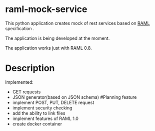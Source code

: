 # raml-mock-service
This python application creates mock of rest services based on [RAML](http://raml.org/) specification .

The application is being developed at the moment.

The application works just with RAML 0.8. 
# Description
Implemented:
- GET requests
- JSON generator(based on JSON schema)
#Planning feature
- implement POST, PUT, DELETE request
- implement security checking
- add the ability to link files
- implement features of RAML 1.0
- create docker container